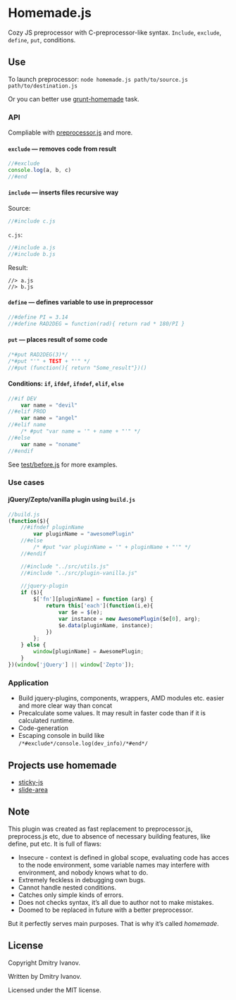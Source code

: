 # Homemade.js
Cozy JS preprocessor with C-preprocessor-like syntax. `Include`, `exclude`, `define`, `put`, conditions.

## Use
To launch preprocessor:
`node homemade.js path/to/source.js path/to/destination.js`

Or you can better use [grunt-homemade](https://github.com/dfcreative/grunt-homemade) task.

### API

Compliable with [preprocessor.js](https://github.com/dcodeIO/Preprocessor.js) and more.

#### `exclude` — removes code from result
```js
//#exclude
console.log(a, b, c)
//#end
```

#### `include` — inserts files recursive way

Source:
```js
//#include c.js
```

`c.js`:
```js
//#include a.js
//#include b.js
```

Result:
```
//> a.js
//> b.js
```

#### `define` — defines variable to use in preprocessor
```js
//#define PI = 3.14
//#define RAD2DEG = function(rad){ return rad * 180/PI }
```

#### `put` — places result of some code
```js
/*#put RAD2DEG(3)*/
/*#put "'" + TEST + "'" */
//#put (function(){ return "Some_result"})()
```

#### Conditions: `if`, `ifdef`, `ifndef`, `elif`, `else`
```js
//#if DEV
	var name = "devil"
//#elif PROD
	var name = "angel"
//#elif name
	/* #put "var name = '" + name + "'" */
//#else
	var name = "noname"
//#endif
```

See [test/before.js](https://github.com/dfcreative/homemade/blob/master/test/before.js) for more examples.

### Use cases 
#### jQuery/Zepto/vanilla plugin using `build.js`
```js
//build.js
(function($){
	//#ifndef pluginName
		var pluginName = "awesomePlugin"
	//#else
		/* #put "var pluginName = '" + pluginName + "'" */
	//#endif

	//#include "../src/utils.js"
	//#include "../src/plugin-vanilla.js"
	
	//jquery-plugin
	if ($){
		$['fn'][pluginName] = function (arg) {
			return this['each'](function(i,e){
				var $e = $(e);
				var instance = new AwesomePlugin($e[0], arg);
				$e.data(pluginName, instance);
			})
		};
	} else {
		window[pluginName] = AwesomePlugin;
	}
})(window['jQuery'] || window['Zepto']);
```

### Application
* Build jquery-plugins, components, wrappers, AMD modules etc. easier and more clear way than concat
* Precalculate some values. It may result in faster code than if it is calculated runtime.
* Code-generation
* Escaping console in build like `/*#exclude*/console.log(dev_info)/*#end*/`

## Projects use homemade
* [sticky-js](https://github.com/dfcreative/sticky)
* [slide-area](https://github.com/dfcreative/slide-area)

## Note
This plugin was created as fast replacement to preprocessor.js, preprocess.js etc, due to absence of necessary building features, like define, put etc. It is full of flaws:

* Insecure - context is defined in global scope, evaluating code has acces to the node environment, some variable names may interfere with environment, and nobody knows what to do.
* Extremely feckless in debugging own bugs.
* Cannot handle nested conditions.
* Catches only simple kinds of errors.
* Does not checks syntax, it’s all due to author not to make mistakes.
* Doomed to be replaced in future with a better preprocessor.

But it perfectly serves main purposes. That is why it’s called _homemade_.

## License
Copyright Dmitry Ivanov.

Written by Dmitry Ivanov.

Licensed under the MIT license.